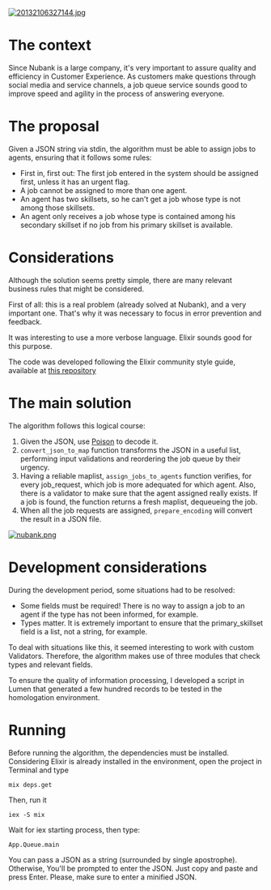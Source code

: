 [![20132106327144.jpg](https://s8.postimg.org/of5yopnt1/20132106327144.jpg)](https://postimg.org/image/npn6ccn9d/)

# The context

Since Nubank is a large company, it's very important to assure quality and efficiency in Customer Experience. As customers make questions through social media and service channels, a job queue service sounds good to improve speed and agility in the process of answering everyone.

# The proposal

Given a JSON string via stdin, the algorithm must be able to assign jobs to agents, ensuring that it follows some rules:

 - First in, first out: The first job entered in the system should be assigned first, unless it has an urgent flag.
 - A job cannot be assigned to more than one agent.
 - An agent has two skillsets, so he can't get a job whose type is not among those skillsets.
 - An agent only receives a job whose type is contained among his secondary skillset if no job from his primary skillset is available.

# Considerations

Although the solution seems pretty simple, there are many relevant business rules that might be considered.

First of all: this is a real problem (already solved at Nubank), and a very important one. That's why it was necessary to focus in error prevention and feedback.

It was interesting to use a more verbose language. Elixir sounds good for this purpose.

The code was developed following the Elixir community style guide, available at [this repository](https://github.com/lexmag/elixir-style-guide)

# The main solution

The algorithm follows this logical course:

 1. Given the JSON, use [Poison](https://github.com/devinus/poison) to decode it.
 2. `convert_json_to_map` function transforms the JSON in a useful list, performing input validations and reordering the job queue by their urgency.
 3. Having a reliable maplist, `assign_jobs_to_agents` function verifies, for every job_request, which job is more adequated for which agent. Also, there is a validator to make sure that the agent assigned really exists. If a job is found, the function returns a fresh maplist, dequeueing the job.
 4. When all the job requests are assigned, `prepare_encoding` will convert the result in a JSON file.

[![nubank.png](https://s8.postimg.org/dbqxwzhnp/nubank.png)](https://postimg.org/image/s7ph4kt29/)

# Development considerations

During the development period, some situations had to be resolved:

- Some fields must be required! There is no way to assign a job to an agent if the type has not been informed, for example.
- Types matter. It is extremely important to ensure that the primary_skillset field is a list, not a string, for example.

To deal with situations like this, it seemed interesting to work with custom Validators. Therefore, the algorithm makes use of three modules that check types and relevant fields.

To ensure the quality of information processing, I developed a script in Lumen that generated a few hundred records to be tested in the homologation environment.

# Running

Before running the algorithm, the dependencies must be installed. Considering Elixir is already installed in the environment, open the project in Terminal and type

    mix deps.get

Then, run it

    iex -S mix

Wait for iex starting process, then type:

    App.Queue.main

You can pass a JSON as a string (surrounded by single apostrophe). Otherwise, You'll be prompted to enter the JSON. Just copy and paste and press Enter. Please, make sure to enter a minified JSON.
